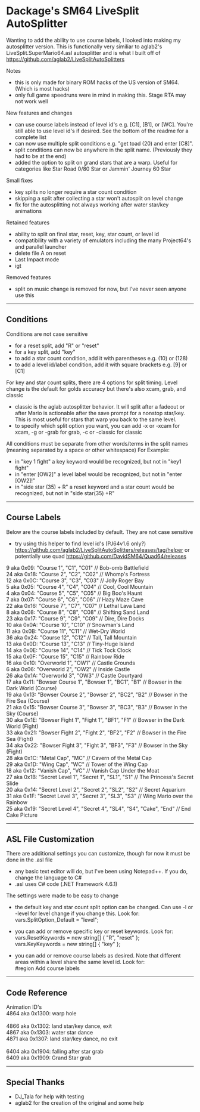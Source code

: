 # Dackage's SM64 LiveSplit AutoSplitter

Wanting to add the ability to use course labels, I looked into making my autosplitter version. This is
	functionally very similiar to aglab2's LiveSplit.SuperMario64.asl autosplitter and is what I built off of
	https://github.com/aglab2/LiveSplitAutoSplitters

Notes
- this is only made for binary ROM hacks of the US version of SM64. (Which is most hacks)
- only full game speedruns were in mind in making this. Stage RTA may not work well

New features and changes
- can use course labels instead of level id's e.g. [C1], [B1], or [WC]. You're still able to use level id's if desired.
	See the bottom of the readme for a complete list
- can now use multiple split conditions e.g. "get toad (20) and enter [C8]".
- split conditions can now be anywhere in the split name. (Previously they had to be at the end)
- added the option to split on grand stars that are a warp. Useful for categories like Star Road 0/80 Star or Jammin' Journey 60 Star

Small fixes
- key splits no longer require a star count condition
- skipping a split after collecting a star won't autosplit on level change
- fix for the autosplitting not always working after water star/key animations

Retained features
- ability to split on final star, reset, key, star count, or level id
- compatibility with a variety of emulators including the many Project64's and parallel launcher
- delete file A on reset
- Last Impact mode
- igt

Removed features
- split on music change is removed for now, but I've never seen anyone use this

----------
Conditions
----------

Conditions are not case sensitive

- for a reset split, add "R" or "reset"
- for a key split, add "key"
- to add a star count condition, add it with parentheses e.g. (10) or (128)
- to add a level id/label condition, add it with square brackets e.g. [9] or [C1]

For key and star count splits, there are 4 options for split timing. Level change is the default for golds accuracy but
	there's also xcam, grab, and classic
- classic is the aglab autosplitter behavior. It will split after a fadeout or after Mario is actionable after the save
	prompt for a nonstop star/key. This is most useful for stars that warp you back to the same level.
- to specify which split option you want, you can add -x or -xcam for xcam, -g or -grab for grab, -c
	or -classic for classic

All conditions must be separate from other words/terms in the split names (meaning separated by a space or other whitespace)
	For Example:
- in "key 1 fight" a key keyword would be recognized, but not in "key1 fight"
- in "enter [OW2]" a level label would be recognized, but not in "enter [OW2]!"
- in "side star (35) + R" a reset keyword and a star count would be recognized, but not in "side star(35) +R"

-------------
Course Labels
-------------

Below are the course labels included by default. They are not case sensitive
- try using this helper to find level id's (PJ64v1.6 only?) https://github.com/aglab2/LiveSplitAutoSplitters/releases/tag/helper
	or potentially use quad https://github.com/DavidSM64/Quad64/releases

9  aka 0x09: "Course 1", "C1", "C01" // Bob-omb Battlefield<br />
24 aka 0x18: "Course 2", "C2", "C02" // Whomp's Fortress<br />
12 aka 0x0C: "Course 3", "C3", "C03" // Jolly Roger Bay<br />
5  aka 0x05: "Course 4", "C4", "C04" // Cool, Cool Mountain<br />
4  aka 0x04: "Course 5", "C5", "C05" // Big Boo's Haunt<br />
7  aka 0x07: "Course 6", "C6", "C06" // Hazy Maze Cave<br />
22 aka 0x16: "Course 7", "C7", "C07" // Lethal Lava Land<br />
8  aka 0x08: "Course 8", "C8", "C08" // Shifting Sand Land<br />
23 aka 0x17: "Course 9", "C9", "C09" // Dire, Dire Docks<br />
10 aka 0x0A: "Course 10", "C10" // Snowman's Land<br />
11 aka 0x0B: "Course 11", "C11" // Wet-Dry World<br />
36 aka 0x24: "Course 12", "C12" // Tall, Tall Mountain<br />
13 aka 0x0D: "Course 13", "C13" // Tiny-Huge Island<br />
14 aka 0x0E: "Course 14", "C14" // Tick Tock Clock<br />
15 aka 0x0F: "Course 15", "C15" // Rainbow Ride<br />
16 aka 0x10: "Overworld 1", "OW1" // Castle Grounds<br />
6  aka 0x06: "Overworld 2", "OW2" // Inside Castle<br />
26 aka 0x1A: "Overworld 3", "OW3" // Castle Courtyard<br />
17 aka 0x11: "Bowser Course 1", "Bowser 1", "BC1", "B1" // Bowser in the Dark World (Course)<br />
19 aka 0x13: "Bowser Course 2", "Bowser 2", "BC2", "B2" // Bowser in the Fire Sea (Course)<br />
21 aka 0x15: "Bowser Course 3", "Bowser 3", "BC3", "B3" // Bowser in the Sky (Course)<br />
30 aka 0x1E: "Bowser Fight 1", "Fight 1", "BF1", "F1" // Bowser in the Dark World (Fight)<br />
33 aka 0x21: "Bowser Fight 2", "Fight 2", "BF2", "F2" // Bowser in the Fire Sea (Fight)<br />
34 aka 0x22: "Bowser Fight 3", "Fight 3", "BF3", "F3" // Bowser in the Sky (Fight)<br />
28 aka 0x1C: "Metal Cap", "MC" // Cavern of the Metal Cap<br />
29 aka 0x1D: "Wing Cap", "WC" // Tower of the Wing Cap<br />
18 aka 0x12: "Vanish Cap", "VC" // Vanish Cap Under the Moat<br />
27 aka 0x1B: "Secret Level 1", "Secret 1", "SL1", "S1" // The Princess's Secret Slide<br />
20 aka 0x14: "Secret Level 2", "Secret 2", "SL2", "S2" // Secret Aquarium<br />
31 aka 0x1F: "Secret Level 3", "Secret 3", "SL3", "S3" // Wing Mario over the Rainbow<br />
25 aka 0x19: "Secret Level 4", "Secret 4", "SL4", "S4", "Cake", "End" // End Cake Picture<br />

----------------------
ASL File Customization
----------------------

There are additional settings you can customize, though for now it must be done in the .asl file
- any basic text editor will do, but I've been using Notepad++. If you do, change the language to C#
- .asl uses C# code (.NET Framework 4.6.1)

The settings were made to be easy to change
- the default key and star count split option can be changed. Can use -l or -level for level change if
	you change this. Look for:<br />
	vars.SplitOption_Default = "level";<br />
	
- you can add or remove specific key or reset keywords. Look for:<br />
	vars.ResetKeywords = new string[] { "R", "reset" };<br />
	vars.KeyKeywords = new string[] { "key" };<br />
	
- you can add or remove course labels as desired. Note that different areas within a level share the
	same level id. Look for:<br />
	#region Add course labels<br />

--------------
Code Reference
--------------

Animation ID's<br />
4864 aka 0x1300: warp hole<br />
<br />
4866 aka 0x1302: land star/key dance, exit<br />
4867 aka 0x1303: water star dance<br />
4871 aka 0x1307: land star/key dance, no exit<br />
<br />
6404 aka 0x1904: falling after star grab<br />
6409 aka 0x1909: Grand Star grab<br />

--------------
Special Thanks
--------------

- DJ_Tala for help with testing
- aglab2 for the creation of the original and some help